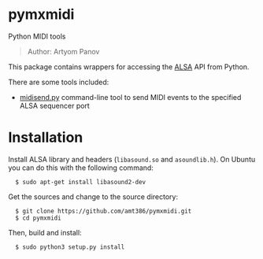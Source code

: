 # pymxmidi
Python MIDI tools

> Author: Artyom Panov  

This package contains wrappers for accessing the [ALSA](http://www.alsa-project.org/) API from Python.

There are some tools included:

* [midisend.py](https://github.com/amt386/pymxmidi/blob/master/midisend.py) command-line tool to send MIDI events to the specified ALSA sequencer port


# Installation

Install ALSA library and headers (`libasound.so` and `asoundlib.h`). On Ubuntu you can do this with the following command:

```
  $ sudo apt-get install libasound2-dev
```

Get the sources and change to the source directory:
```
  $ git clone https://github.com/amt386/pymxmidi.git
  $ cd pymxmidi
```
  
Then, build and install:
```
  $ sudo python3 setup.py install
```

